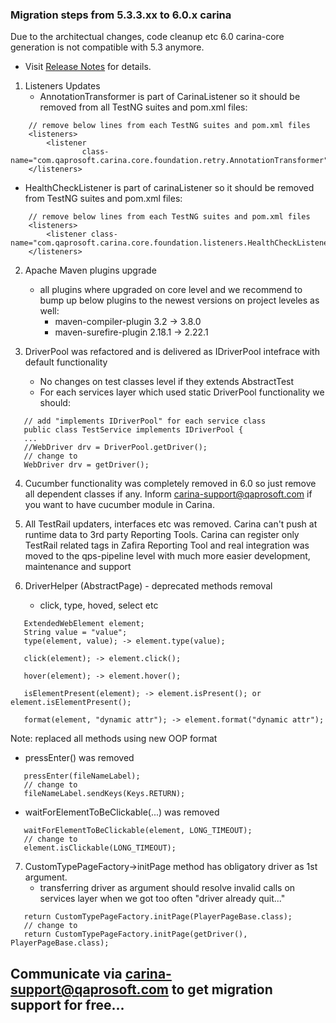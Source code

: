 ### Migration steps from 5.3.3.xx to 6.0.x carina

Due to the architectual changes, code cleanup etc 6.0 carina-core generation is not compatible with 5.3 anymore.
* Visit [Release Notes](http://qaprosoft.github.io/carina/releases/) for details.

1) Listeners Updates
   * AnnotationTransformer is part of CarinaListener so it should be removed from all TestNG suites and pom.xml files:
```
    // remove below lines from each TestNG suites and pom.xml files
    <listeners>
        <listener
                class-name="com.qaprosoft.carina.core.foundation.retry.AnnotationTransformer"/>
    </listeners>
```
   * HealthCheckListener is part of carinaListener so it should be removed from TestNG suites and pom.xml files:
```
    // remove below lines from each TestNG suites and pom.xml files
    <listeners>
        <listener class-name="com.qaprosoft.carina.core.foundation.listeners.HealthCheckListener"/>
    </listeners>
```

2) Apache Maven plugins upgrade
   * all plugins where upgraded on core level and we recommend to bump up below plugins to the newest versions on project leveles as well:
     * maven-compiler-plugin 3.2 -> 3.8.0
     * maven-surefire-plugin 2.18.1 -> 2.22.1

3) DriverPool was refactored and is delivered as IDriverPool intefrace with default functionality
   * No changes on test classes level if they extends AbstractTest
   * For each services layer which used static DriverPool functionality we should:
```
   // add "implements IDriverPool" for each service class
   public class TestService implements IDriverPool {
   ...
   //WebDriver drv = DriverPool.getDriver();
   // change to 
   WebDriver drv = getDriver();
```

4) Cucumber functionality was completely removed in 6.0 so just remove all dependent classes if any. Inform carina-support@qaprosoft.com if you want to have cucumber module in Carina.

5) All TestRail updaters, interfaces etc was removed. Carina can't push at runtime data to 3rd party Reporting Tools. 
   Carina can register only TestRail related tags in Zafira Reporting Tool and real integration was moved to the qps-pipeline level with much more easier development, maintenance and support

6) DriverHelper (AbstractPage) - deprecated methods removal
   * click, type, hoved, select etc
```
   ExtendedWebElement element;
   String value = "value";
   type(element, value); -> element.type(value);

   click(element); -> element.click();

   hover(element); -> element.hover();

   isElementPresent(element); -> element.isPresent(); or element.isElementPresent();

   format(element, "dynamic attr"); -> element.format("dynamic attr");
```
   Note: replaced all methods using new OOP format

   * pressEnter() was removed
```
   pressEnter(fileNameLabel);
   // change to
   fileNameLabel.sendKeys(Keys.RETURN);
```

   * waitForElementToBeClickable(...) was removed
```
   waitForElementToBeClickable(element, LONG_TIMEOUT);
   // change to
   element.isClickable(LONG_TIMEOUT);
```

7) CustomTypePageFactory->initPage method has obligatory driver as 1st argument. 
   * transferring driver as argument should resolve invalid calls on services layer when we got too often "driver already quit..." 
```
   return CustomTypePageFactory.initPage(PlayerPageBase.class);
   // change to
   return CustomTypePageFactory.initPage(getDriver(), PlayerPageBase.class);
```

## Communicate via carina-support@qaprosoft.com to get migration support for free...